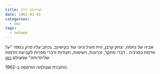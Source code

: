 ```yaml
---
title: הציוניסט קרבן
date: 1962-01-01
categories:
  - doc
tags:
  - nehama
---
```


אביה של נחמה, יצחק קרבן, היה פעיל ציוני עוד בקישינב.
נכתב עליו פרק בספר
"על אדמת בסרביה : דברי מחקר, זכרונות, רשימות, תעודות ודברי ספרות לקביעת הדמות שליהדותה"
שמצולם [כאן](/haskindocs/assets/images/1962-zionist-karaban.pdf)

החוברת שצולמה הודפסה ב-1962.

